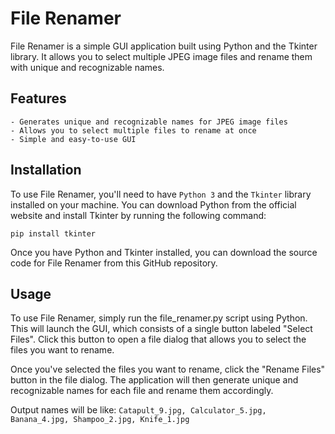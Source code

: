 # File Renamer

File Renamer is a simple GUI application built using Python and the Tkinter library. It allows you to select multiple JPEG image files and rename them with unique and recognizable names.

## Features

    - Generates unique and recognizable names for JPEG image files
    - Allows you to select multiple files to rename at once
    - Simple and easy-to-use GUI

## Installation

To use File Renamer, you'll need to have `Python 3` and the `Tkinter` library installed on your machine. You can download Python from the official website and install Tkinter by running the following command:

`pip install tkinter`

Once you have Python and Tkinter installed, you can download the source code for File Renamer from this GitHub repository.

## Usage

To use File Renamer, simply run the file_renamer.py script using Python. This will launch the GUI, which consists of a single button labeled "Select Files". Click this button to open a file dialog that allows you to select the files you want to rename.

Once you've selected the files you want to rename, click the "Rename Files" button in the file dialog. The application will then generate unique and recognizable names for each file and rename them accordingly.

Output names will be like: `Catapult_9.jpg, Calculator_5.jpg, Banana_4.jpg, Shampoo_2.jpg, Knife_1.jpg`
